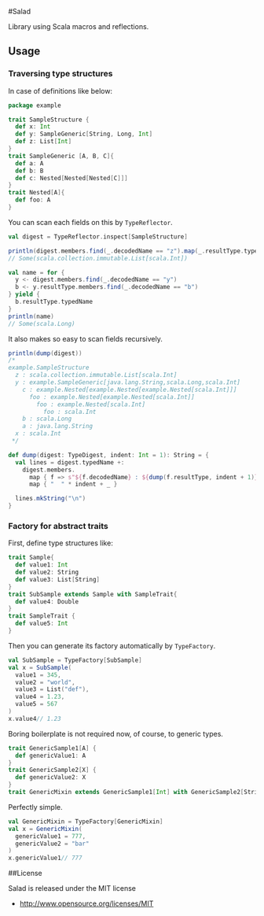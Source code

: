 #Salad

Library using Scala macros and reflections.

## Usage

### Traversing type structures

In case of definitions like below:

```scala
package example

trait SampleStructure {
  def x: Int
  def y: SampleGeneric[String, Long, Int]
  def z: List[Int]
}
trait SampleGeneric [A, B, C]{
  def a: A
  def b: B
  def c: Nested[Nested[Nested[C]]]
}
trait Nested[A]{
  def foo: A
}
```

You can scan each fields on this by `TypeReflector`.

```scala
val digest = TypeReflector.inspect[SampleStructure]

println(digest.members.find(_.decodedName == "z").map(_.resultType.typedName))
// Some(scala.collection.immutable.List[scala.Int])

val name = for {
  y <- digest.members.find(_.decodedName == "y")
  b <- y.resultType.members.find(_.decodedName == "b")
} yield {
  b.resultType.typedName
}
println(name)
// Some(scala.Long)
```

It also makes so easy to scan fields recursively.

```scala
println(dump(digest))
/*
example.SampleStructure
  z : scala.collection.immutable.List[scala.Int]
  y : example.SampleGeneric[java.lang.String,scala.Long,scala.Int]
    c : example.Nested[example.Nested[example.Nested[scala.Int]]]
      foo : example.Nested[example.Nested[scala.Int]]
        foo : example.Nested[scala.Int]
          foo : scala.Int
    b : scala.Long
    a : java.lang.String
  x : scala.Int
 */

def dump(digest: TypeDigest, indent: Int = 1): String = {
  val lines = digest.typedName +:
    digest.members.
      map { f => s"${f.decodedName} : ${dump(f.resultType, indent + 1)}" }.
      map { "  " * indent + _ }

  lines.mkString("\n")
}
```

### Factory for abstract traits

First, define type structures like:

```scala
trait Sample{
  def value1: Int
  def value2: String
  def value3: List[String]
}
trait SubSample extends Sample with SampleTrait{
  def value4: Double
}
trait SampleTrait {
  def value5: Int
}
```

Then you can generate its factory automatically by `TypeFactory`.

```scala
val SubSample = TypeFactory[SubSample]
val x = SubSample(
  value1 = 345,
  value2 = "world",
  value3 = List("def"),
  value4 = 1.23,
  value5 = 567
)
x.value4// 1.23
```

Boring boilerplate is not required now, of course, to generic types.

```scala
trait GenericSample1[A] {
  def genericValue1: A
}
trait GenericSample2[X] {
  def genericValue2: X
}
trait GenericMixin extends GenericSample1[Int] with GenericSample2[String]
```

Perfectly simple.

```scala
val GenericMixin = TypeFactory[GenericMixin]
val x = GenericMixin(
  genericValue1 = 777,
  genericValue2 = "bar"
)
x.genericValue1// 777
```

##License

Salad is released under the MIT license

* http://www.opensource.org/licenses/MIT
